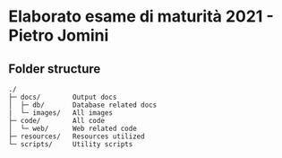 # Elaborato esame di maturità 2021 - Pietro Jomini

## Folder structure
```
./
├─ docs/        Output docs
│  ├─ db/       Database related docs
|  └─ images/   All images
├─ code/        All code
│  └─ web/      Web related code
├─ resources/   Resources utilized
└─ scripts/     Utility scripts
```